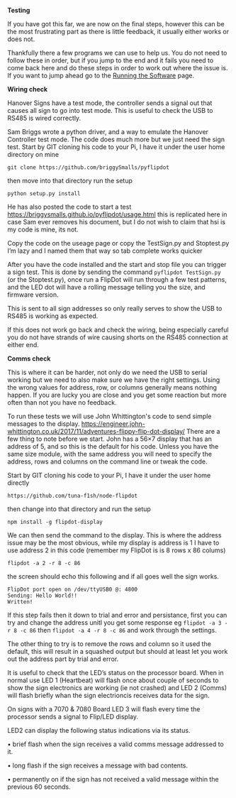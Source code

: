 **Testing**

If you have got this far, we are now on the final steps, however this can be the most frustrating part as there is little feedback, it usually either works or does not.

Thankfully there a few programs we can use to help us.  You do not need to follow these in order, but if you jump to the end and it fails you need to come back here and do these steps in order to work out where the issue is.  If you want to jump ahead go to the  [Running the Software](https://github.com/gjchester/Hanover-Display-Flip-Dot-Local-Aircraft-Tracker-Hardware-Setup/tree/main/Running%20The%20Program) page.

**Wiring check**

Hanover Signs have a test mode, the controller sends a signal out that causes all sign to go into test mode.  This is useful to check the USB to RS485 is wired correctly.  

Sam Briggs wrote a python driver, and a way to emulate the Hanover Controller test mode.  The code does much more but we just need the sign test.  Start by GIT cloning his code to your Pi, I have it under the user home directory on mine

`git clone https://github.com/briggySmalls/pyflipdot`

then move into that directory run the setup 

`python setup.py install`

He has also posted the code to start a test  https://briggysmalls.github.io/pyflipdot/usage.html  this is replicated here in case Sam ever removes his document, but I do not wish to claim that hsi is my code is mine, its not.

Copy the code on the useage page or copy the TestSign.py and Stoptest.py   I’m lazy and I named them that way so tab complete works quicker

After you have the code installed and the start and stop file you can trigger a sign test.  This is done by sending the command `pyflipdot TestSign.py`  (or the Stoptest.py), once run  a FlipDot will run through a few test patterns, and the LED dot will have a rolling message telling you the size, and firmware version.  

This is sent to all sign addresses so only really serves to show the USB to RS485 is working as expected.

If this does not work go back and check the wiring, being especially careful you do not have strands of wire causing shorts on the RS485 connection at either end.


**Comms check**

This is where it can be harder, not only do we need the USB to serial working but we need to also make sure we have the right settings.  Using the wrong values for address, row, or columns generally means nothing happen.  If you are lucky you are close and you get some reaction but more often than not you have no feedback.

To run these tests we will use   John Whittington's code to send simple messages to the display.  https://engineer.john-whittington.co.uk/2017/11/adventures-flippy-flip-dot-display/
There are a few thing to note before we start.  John has a 56×7 display that has an address of 5, and so this is the default for his code.   Unless you have the same size module, with the same address you will need to specify the address, rows and columns on the command line or tweak the code.

Start by GIT cloning his code to your Pi, I have it under the user home directly 

`https://github.com/tuna-f1sh/node-flipdot`

then change into that directory and run the setup 

`npm install -g flipdot-display`

We can then send the command to the display.   This is where the address issue may be the most obvious, while my display is address is 1 I have to use address 2 in this code (remember my FlipDot is is 8 rows x 86 colums) 

`flipdot -a 2 -r 8 -c 86`

the screen should echo this following and if all goes well the sign works.

```
FlipDot port open on /dev/ttyUSB0 @: 4800
Sending: Hello World!!
Written!
```

If this step fails then it down to trial and error and persistance, first you can try and change the address unitl you get some response  eg `flipdot -a 3 -r 8 -c 86` then `flipdot -a 4 -r 8 -c 86` and work through the settings.

The other thing to try is to remove the rows and column so it used the default, this will result in a squashed output but should at least let you work out the address part by trial and error.


It is useful to check that the LED’s status on the processor board.  When in normal use LED 1 (Heartbeat) will flash once about couple of seconds to show the sign electronics are working (ie not crashed) and LED 2 (Comms) will flash briefly whan  the sign electrioncis receives data for the sign. 

On signs with a 7070 & 7080 Board LED 3 will flash every time the processor sends a signal to  Flip/LED display. 

LED2 can display the following status indications via its status.   

• brief flash when the sign receives a valid comms message addressed to it. 

• long flash if the sign receives a message with bad contents. 

• permanently on if the sign has not received a valid message within the previous 60 seconds. 

